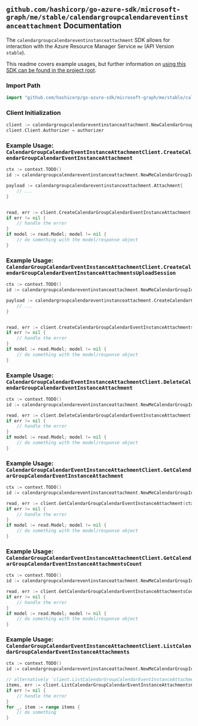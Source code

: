 
## `github.com/hashicorp/go-azure-sdk/microsoft-graph/me/stable/calendargroupcalendareventinstanceattachment` Documentation

The `calendargroupcalendareventinstanceattachment` SDK allows for interaction with the Azure Resource Manager Service `me` (API Version `stable`).

This readme covers example usages, but further information on [using this SDK can be found in the project root](https://github.com/hashicorp/go-azure-sdk/tree/main/docs).

### Import Path

```go
import "github.com/hashicorp/go-azure-sdk/microsoft-graph/me/stable/calendargroupcalendareventinstanceattachment"
```


### Client Initialization

```go
client := calendargroupcalendareventinstanceattachment.NewCalendarGroupCalendarEventInstanceAttachmentClientWithBaseURI("https://management.azure.com")
client.Client.Authorizer = authorizer
```


### Example Usage: `CalendarGroupCalendarEventInstanceAttachmentClient.CreateCalendarGroupCalendarEventInstanceAttachment`

```go
ctx := context.TODO()
id := calendargroupcalendareventinstanceattachment.NewMeCalendarGroupIdCalendarIdEventIdInstanceID("calendarGroupIdValue", "calendarIdValue", "eventIdValue", "eventId1Value")

payload := calendargroupcalendareventinstanceattachment.Attachment{
	// ...
}


read, err := client.CreateCalendarGroupCalendarEventInstanceAttachment(ctx, id, payload)
if err != nil {
	// handle the error
}
if model := read.Model; model != nil {
	// do something with the model/response object
}
```


### Example Usage: `CalendarGroupCalendarEventInstanceAttachmentClient.CreateCalendarGroupCalendarEventInstanceAttachmentsUploadSession`

```go
ctx := context.TODO()
id := calendargroupcalendareventinstanceattachment.NewMeCalendarGroupIdCalendarIdEventIdInstanceID("calendarGroupIdValue", "calendarIdValue", "eventIdValue", "eventId1Value")

payload := calendargroupcalendareventinstanceattachment.CreateCalendarGroupCalendarEventInstanceAttachmentsUploadSessionRequest{
	// ...
}


read, err := client.CreateCalendarGroupCalendarEventInstanceAttachmentsUploadSession(ctx, id, payload)
if err != nil {
	// handle the error
}
if model := read.Model; model != nil {
	// do something with the model/response object
}
```


### Example Usage: `CalendarGroupCalendarEventInstanceAttachmentClient.DeleteCalendarGroupCalendarEventInstanceAttachment`

```go
ctx := context.TODO()
id := calendargroupcalendareventinstanceattachment.NewMeCalendarGroupIdCalendarIdEventIdInstanceIdAttachmentID("calendarGroupIdValue", "calendarIdValue", "eventIdValue", "eventId1Value", "attachmentIdValue")

read, err := client.DeleteCalendarGroupCalendarEventInstanceAttachment(ctx, id, calendargroupcalendareventinstanceattachment.DefaultDeleteCalendarGroupCalendarEventInstanceAttachmentOperationOptions())
if err != nil {
	// handle the error
}
if model := read.Model; model != nil {
	// do something with the model/response object
}
```


### Example Usage: `CalendarGroupCalendarEventInstanceAttachmentClient.GetCalendarGroupCalendarEventInstanceAttachment`

```go
ctx := context.TODO()
id := calendargroupcalendareventinstanceattachment.NewMeCalendarGroupIdCalendarIdEventIdInstanceIdAttachmentID("calendarGroupIdValue", "calendarIdValue", "eventIdValue", "eventId1Value", "attachmentIdValue")

read, err := client.GetCalendarGroupCalendarEventInstanceAttachment(ctx, id, calendargroupcalendareventinstanceattachment.DefaultGetCalendarGroupCalendarEventInstanceAttachmentOperationOptions())
if err != nil {
	// handle the error
}
if model := read.Model; model != nil {
	// do something with the model/response object
}
```


### Example Usage: `CalendarGroupCalendarEventInstanceAttachmentClient.GetCalendarGroupCalendarEventInstanceAttachmentsCount`

```go
ctx := context.TODO()
id := calendargroupcalendareventinstanceattachment.NewMeCalendarGroupIdCalendarIdEventIdInstanceID("calendarGroupIdValue", "calendarIdValue", "eventIdValue", "eventId1Value")

read, err := client.GetCalendarGroupCalendarEventInstanceAttachmentsCount(ctx, id, calendargroupcalendareventinstanceattachment.DefaultGetCalendarGroupCalendarEventInstanceAttachmentsCountOperationOptions())
if err != nil {
	// handle the error
}
if model := read.Model; model != nil {
	// do something with the model/response object
}
```


### Example Usage: `CalendarGroupCalendarEventInstanceAttachmentClient.ListCalendarGroupCalendarEventInstanceAttachments`

```go
ctx := context.TODO()
id := calendargroupcalendareventinstanceattachment.NewMeCalendarGroupIdCalendarIdEventIdInstanceID("calendarGroupIdValue", "calendarIdValue", "eventIdValue", "eventId1Value")

// alternatively `client.ListCalendarGroupCalendarEventInstanceAttachments(ctx, id, calendargroupcalendareventinstanceattachment.DefaultListCalendarGroupCalendarEventInstanceAttachmentsOperationOptions())` can be used to do batched pagination
items, err := client.ListCalendarGroupCalendarEventInstanceAttachmentsComplete(ctx, id, calendargroupcalendareventinstanceattachment.DefaultListCalendarGroupCalendarEventInstanceAttachmentsOperationOptions())
if err != nil {
	// handle the error
}
for _, item := range items {
	// do something
}
```
